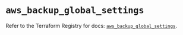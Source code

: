 # `aws_backup_global_settings`

Refer to the Terraform Registry for docs: [`aws_backup_global_settings`](https://registry.terraform.io/providers/hashicorp/aws/6.15.0/docs/resources/backup_global_settings).
